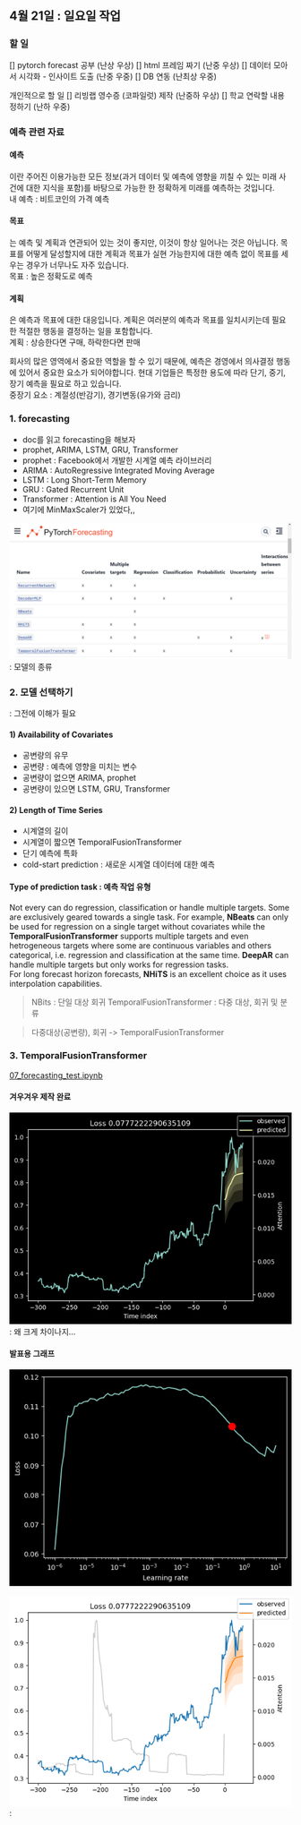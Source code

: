 ## 4월 21일 : 일요일 작업

### 할 일

[] pytorch forecast 공부 (난상 우상)
[] html 프레임 짜기 (난중 우상)
[] 데이터 모아서 시각화 - 인사이트 도출 (난중 우중)
[] DB 연동 (난최상 우중)

개인적으로 할 일
[] 리빙랩 영수증 (코파일럿) 제작 (난중하 우상)
[] 학교 연락할 내용 정하기 (난하 우중)

### 예측 관련 자료

#### 예측

이란 주어진 이용가능한 모든 정보(과거 데이터 및 예측에 영향을 끼칠 수 있는 미래 사건에 대한 지식을 포함)를 바탕으로 가능한 한 정확하게 미래를 예측하는 것입니다.  
내 예측 : 비트코인의 가격 예측

#### 목표

는 예측 및 계획과 연관되어 있는 것이 좋지만, 이것이 항상 일어나는 것은 아닙니다. 목표를 어떻게 달성할지에 대한 계획과 목표가 실현 가능한지에 대한 예측 없이 목표를 세우는 경우가 너무나도 자주 있습니다.  
목표 : 높은 정확도로 예측

#### 계획

은 예측과 목표에 대한 대응입니다. 계획은 여러분의 예측과 목표를 일치시키는데 필요한 적절한 행동을 결정하는 일을 포함합니다.  
계획 : 상승한다면 구매, 하락한다면 판매

회사의 많은 영역에서 중요한 역할을 할 수 있기 때문에, 예측은 경영에서 의사결정 행동에 있어서 중요한 요소가 되어야합니다. 현대 기업들은 특정한 용도에 따라 단기, 중기, 장기 예측을 필요로 하고 있습니다.  
중장기 요소 : 계절성(반감기), 경기변동(유가와 금리)

### 1. forecasting

- doc를 읽고 forecasting을 해보자
- prophet, ARIMA, LSTM, GRU, Transformer
- prophet : Facebook에서 개발한 시계열 예측 라이브러리
- ARIMA : AutoRegressive Integrated Moving Average
- LSTM : Long Short-Term Memory
- GRU : Gated Recurrent Unit
- Transformer : Attention is All You Need
- 여기에 MinMaxScaler가 있었다,,

![alt text](image-15.png)  
: 모델의 종류

### 2. 모델 선택하기

: 그전에 이해가 필요

#### 1) Availability of Covariates

- 공변량의 유무
- 공변량 : 예측에 영향을 미치는 변수
- 공변량이 없으면 ARIMA, prophet
- 공변량이 있으면 LSTM, GRU, Transformer

#### 2) Length of Time Series

- 시계열의 길이
- 시계열이 짧으면 TemporalFusionTransformer
- 단기 예측에 특화
- cold-start prediction : 새로운 시계열 데이터에 대한 예측

#### Type of prediction task : 예측 작업 유형

Not every can do regression, classification or handle multiple targets. Some are exclusively geared towards a single task. For example, **NBeats** can only be used for regression on a single target without covariates while the **TemporalFusionTransformer** supports multiple targets and even hetrogeneous targets where some are continuous variables and others categorical, i.e. regression and classification at the same time. **DeepAR** can handle multiple targets but only works for regression tasks.  
For long forecast horizon forecasts, **NHiTS** is an excellent choice as it uses interpolation capabilities.

> NBits : 단일 대상 회귀
> TemporalFusionTransformer : 다중 대상, 회귀 및 분류

> 다중대상(공변량), 회귀 -> TemporalFusionTransformer

### 3. TemporalFusionTransformer

[07_forecasting_test.ipynb](../07_forecasting_test.ipynb)

#### 겨우겨우 제작 완료

![alt text](image.png)  
: 왜 크게 차이나지...

#### 발표용 그래프

![alt text](image-1.png)

![alt text](image-2.png)  
: 